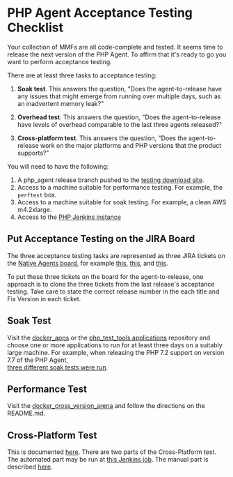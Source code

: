 # PHP Agent Acceptance Testing Checklist

Your collection of MMFs are all code-complete and tested. It seems time to 
release the next version of the PHP Agent. To affirm that it's ready to go
you want to perform acceptance testing.

There are at least three tasks to acceptance testing:

1. **Soak test**.  This answers the question, "Does the agent-to-release
have any issues that might emerge from running over multiple days, such 
as an inadvertent memory leak?"

2. **Overhead test**.  This answers the question, "Does the 
agent-to-release have levels of overhead comparable to the last three 
agents released?"

3. **Cross-platform test**.  This answers the question, "Does the 
agent-to-release work on the major platforms and PHP versions that the
product supports?"

You will need to have the following:

1. A php_agent release branch pushed to the [testing download site](http://nr-downloads-private.s3-website-us-east-1.amazonaws.com/75ac22b116/php_agent/testing/).
2. Access to a machine suitable for performance testing. For example, the 
`perftest` box.
3. Access to a machine suitable for soak testing. For example, a clean AWS 
m4.2xlarge.
4. Access to the [PHP Jenkins instance](https://phpagent-build.pdx.vm.datanerd.us)

## Put Acceptance Testing on the JIRA Board

The three acceptance testing tasks are represented as three JIRA tickets
on the [Native Agents board](https://newrelic.atlassian.net/secure/RapidBoard.jspa?rapidView=634&selectedIssue=PHP-1587),
for example 
[this](https://newrelic.atlassian.net/browse/PHP-1600), 
[this](https://newrelic.atlassian.net/browse/PHP-1601), and 
[this](https://newrelic.atlassian.net/browse/PHP-1602).

To put these three tickets on the board for the agent-to-release, one approach 
is to clone the three tickets from the last release's acceptance testing. Take
care to state the correct release number in the each title and Fix Version in
each ticket.

## Soak Test

Visit the [docker_apps](https://source.datanerd.us/php-agent/docker_apps/) 
or the [php_test_tools applications](https://source.datanerd.us/php-agent/php_test_tools/tree/master/applications)
repository and choose one or more applications to run for at least three
days on a suitably large machine. For example, when releasing
the PHP 7.2 support on version 7.7 of the PHP Agent,  
[three different soak tests were run](https://newrelic.jiveon.com/groups/agents-community-of-practice/blog/2018/01/13/the-tests-of-time).

## Performance Test

Visit the [docker_cross_version_arena](https://source.datanerd.us/php-agent/php_test_tools/tree/master/applications/docker_cross_version_arena)
and follow the directions on the README.md.

## Cross-Platform Test

This is documented [here](https://newrelic.atlassian.net/wiki/spaces/eng/pages/41287713/Cross-Platform+Sanity+Tests+xPlatform).
There are two parts of the Cross-Platform test.  The automated part may be run
at 
[this Jenkins job](https://phpagent-build.pdx.vm.datanerd.us/view/QA/job/QAPhpAutotest_xPlatform/).
The manual part is described 
[here](https://newrelic.atlassian.net/wiki/spaces/eng/pages/41287713/Cross-Platform+Sanity+Tests+xPlatform#Cross-PlatformSanityTests(xPlatform)-Non-AutomatedTests).
